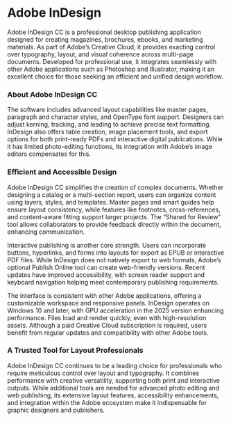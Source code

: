# Adobe InDesign
Adobe InDesign CC is a professional desktop publishing application designed for creating magazines, brochures, ebooks, and marketing materials. As part of Adobe’s Creative Cloud, it provides exacting control over typography, layout, and visual coherence across multi-page documents. Developed for professional use, it integrates seamlessly with other Adobe applications such as Photoshop and Illustrator, making it an excellent choice for those seeking an efficient and unified design workflow.

### **About Adobe InDesign CC**

The software includes advanced layout capabilities like master pages, paragraph and character styles, and OpenType font support. Designers can adjust kerning, tracking, and leading to achieve precise text formatting. InDesign also offers table creation, image placement tools, and export options for both print-ready PDFs and interactive digital publications. While it has limited photo-editing functions, its integration with Adobe’s image editors compensates for this.


### **Efficient and Accessible Design**

Adobe InDesign CC simplifies the creation of complex documents. Whether designing a catalog or a multi-section report, users can organize content using layers, styles, and templates. Master pages and smart guides help ensure layout consistency, while features like footnotes, cross-references, and content-aware fitting support larger projects. The “Shared for Review” tool allows collaborators to provide feedback directly within the document, enhancing communication.

Interactive publishing is another core strength. Users can incorporate buttons, hyperlinks, and forms into layouts for export as EPUB or interactive PDF files. While InDesign does not natively export to web formats, Adobe’s optional Publish Online tool can create web-friendly versions. Recent updates have improved accessibility, with screen reader support and keyboard navigation helping meet contemporary publishing requirements.

The interface is consistent with other Adobe applications, offering a customizable workspace and responsive panels. InDesign operates on Windows 10 and later, with GPU acceleration in the 2025 version enhancing performance. Files load and render quickly, even with high-resolution assets. Although a paid Creative Cloud subscription is required, users benefit from regular updates and compatibility with other Adobe tools.

### **A Trusted Tool for Layout Professionals**

Adobe InDesign CC continues to be a leading choice for professionals who require meticulous control over layout and typography. It combines performance with creative versatility, supporting both print and interactive outputs. While additional tools are needed for advanced photo editing and web publishing, its extensive layout features, accessibility enhancements, and integration within the Adobe ecosystem make it indispensable for graphic designers and publishers.

